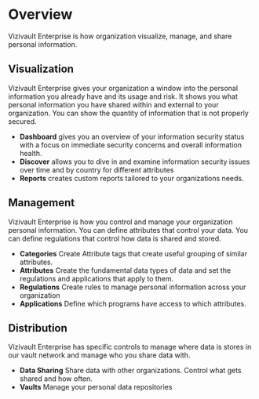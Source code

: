 # Overview

Vizivault Enterprise is how organization visualize, manage, and share personal information. 

## Visualization
Vizivault Enterprise gives your organization a window into the personal information you already have and its usage and risk.  It shows you what personal information you have shared within and external to your organization. You can show the quantity of information that is not properly secured.

- **Dashboard** gives you an overview of your information security status with a focus on immediate security concerns and overall information health.
- **Discover** allows you to dive in and examine information security issues over time and by country for different attributes
- **Reports** creates custom reports tailored to your organizations needs.

## Management

Vizivault Enterprise is how you control and manage your organization personal information. You can define attributes that control your data. You can define regulations that control how data is shared and stored.

- **Categories** Create Attribute tags that create useful grouping of similar attributes.
- **Attributes** Create the fundamental data types of data and set the regulations and applications that apply to them.
- **Regulations** Create rules to manage personal information across your organization
- **Applications** Define which programs have access to which attributes.

## Distribution

Vizivault Enterprise has specific controls to manage where data is stores in our vault network and manage who you share data with.

- **Data Sharing** Share data with other organizations. Control what gets shared and how often.
- **Vaults** Manage your personal data repositories


